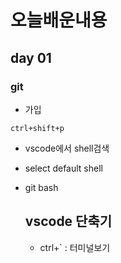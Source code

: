 # 오늘배운내용

## day 01

### git

* 가입



```
ctrl+shift+p
```

* vscode에서 shell검색

* select default shell

* git bash

  ## vscode 단축기

  * ctrl+` : 터미널보기

     






